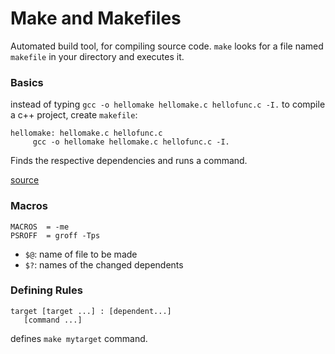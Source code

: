 # Make and Makefiles
Automated build tool, for compiling source code. `make` looks for a file named `makefile` in your directory and executes it.

### Basics
instead of typing `gcc -o hellomake hellomake.c hellofunc.c -I.` to compile a c++ project, create `makefile`:
```
hellomake: hellomake.c hellofunc.c
     gcc -o hellomake hellomake.c hellofunc.c -I.
```
Finds the respective dependencies and runs a command.

[source](http://www.cs.colby.edu/maxwell/courses/tutorials/maketutor/)

### Macros
```
MACROS  = -me
PSROFF  = groff -Tps
```
- `$@`: name of file to be made
- `$?`: names of the changed dependents

### Defining Rules
```
target [target ...] : [dependent...]
   [command ...]
```
defines `make mytarget` command.
